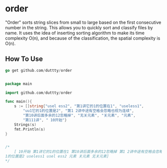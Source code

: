 # order

"Order" sorts string slices from small to large based on the first consecutive number in the string.
This allows you to quickly sort and classify files by name. It uses the idea of inserting sorting algorithm to make its time complexity O(n), and because of the classification, the spatial complexity is O(n).

## How To Use
```go
go get github.com/duttty/order
```

```go

package main

import github.com/duttty/order

func main(){
	s := []string{"usel ess2", "第1讲它的1的位置在1", "useless1",
        "uu1它的1的位置是2", "第1 2讲中途有空格会忽略也视为连续", 
        "第10讲后面多余的12忽略掉", "无关元素", "关元素", "元素",
		"第111讲", " 10开始"}
	Strings(s)
	fmt.Println(s)
}


/* 
    [ 10开始 第1讲它的1的位置在1 第10讲后面多余的12忽略掉 第1 2讲中途有空格会忽略也视为连续 第111讲 uu1它的
1的位置是2 useless1 usel ess2 元素 关元素 无关元素]
*/
```